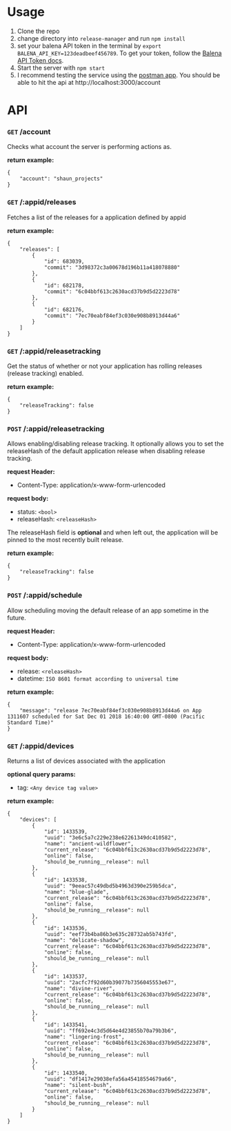 # Usage

1. Clone the repo
2. change directory into `release-manager` and run `npm install`
3. set your balena API token in the terminal by `export BALENA_API_KEY=123deadbeef456789`. To get your token, follow the [Balena API Token docs](https://www.balena.io/docs/learn/manage/account/#api-keys).
4. Start the server with `npm start`
5. I recommend testing the service using the [postman app](https://www.getpostman.com/). You should be able to hit the api at http://localhost:3000/account

# API

### `GET` /account

Checks what account the server is performing actions as.

**return example:**
```
{
    "account": "shaun_projects"
}
```

### `GET` /:appid/releases

Fetches a list of the releases for a application defined by appid

**return example:**
```
{
    "releases": [
        {
            "id": 683039,
            "commit": "3d98372c3a00678d196b11a418078880"
        },
        {
            "id": 682178,
            "commit": "6c04bbf613c2630acd37b9d5d2223d78"
        },
        {
            "id": 682176,
            "commit": "7ec70eabf84ef3c030e908b8913d44a6"
        }
    ]
}
```

### `GET` /:appid/releasetracking

Get the status of whether or not your application has rolling releases (release tracking) enabled.

**return example:**
```
{
    "releaseTracking": false
}
```

### `POST` /:appid/releasetracking

Allows enabling/disabling release tracking. It optionally allows you to set the releaseHash of the default application release when disabling release tracking.

**request Header:**
- Content-Type: application/x-www-form-urlencoded

**request body:**
- status: `<bool>`
- releaseHash: `<releaseHash>`

The releaseHash field is **optional** and when left out, the application will be pinned to the most recently built release.

**return example:**
```
{
    "releaseTracking": false
}
```

### `POST` /:appid/schedule

Allow scheduling moving the default release of an app sometime in the future.

**request Header:**
- Content-Type: application/x-www-form-urlencoded

**request body:**
- release: `<releaseHash>`
- datetime: `ISO 8601 format according to universal time`

**return example:**
```
{
    "message": "release 7ec70eabf84ef3c030e908b8913d44a6 on App 1311607 scheduled for Sat Dec 01 2018 16:40:00 GMT-0800 (Pacific Standard Time)"
}
```

### `GET` /:appid/devices

Returns a list of devices associated with the application

**optional query params:**
- tag: `<Any device tag value>`

**return example:**
```
{
    "devices": [
        {
            "id": 1433539,
            "uuid": "3e6c5a7c229e238e62261349dc410582",
            "name": "ancient-wildflower",
            "current_release": "6c04bbf613c2630acd37b9d5d2223d78",
            "online": false,
            "should_be_running__release": null
        },
        {
            "id": 1433538,
            "uuid": "9eeac57c49dbd5b4963d390e259b5dca",
            "name": "blue-glade",
            "current_release": "6c04bbf613c2630acd37b9d5d2223d78",
            "online": false,
            "should_be_running__release": null
        },
        {
            "id": 1433536,
            "uuid": "eef73b4ba86b3e635c28732ab5b743fd",
            "name": "delicate-shadow",
            "current_release": "6c04bbf613c2630acd37b9d5d2223d78",
            "online": false,
            "should_be_running__release": null
        },
        {
            "id": 1433537,
            "uuid": "2acfc7f92d60b39077b7356045553e67",
            "name": "divine-river",
            "current_release": "6c04bbf613c2630acd37b9d5d2223d78",
            "online": false,
            "should_be_running__release": null
        },
        {
            "id": 1433541,
            "uuid": "ff692e4c3d5d64e4d23855b70a79b3b6",
            "name": "lingering-frost",
            "current_release": "6c04bbf613c2630acd37b9d5d2223d78",
            "online": false,
            "should_be_running__release": null
        },
        {
            "id": 1433540,
            "uuid": "df1417e29038efa56a45418554679a66",
            "name": "silent-bush",
            "current_release": "6c04bbf613c2630acd37b9d5d2223d78",
            "online": false,
            "should_be_running__release": null
        }
    ]
}
```